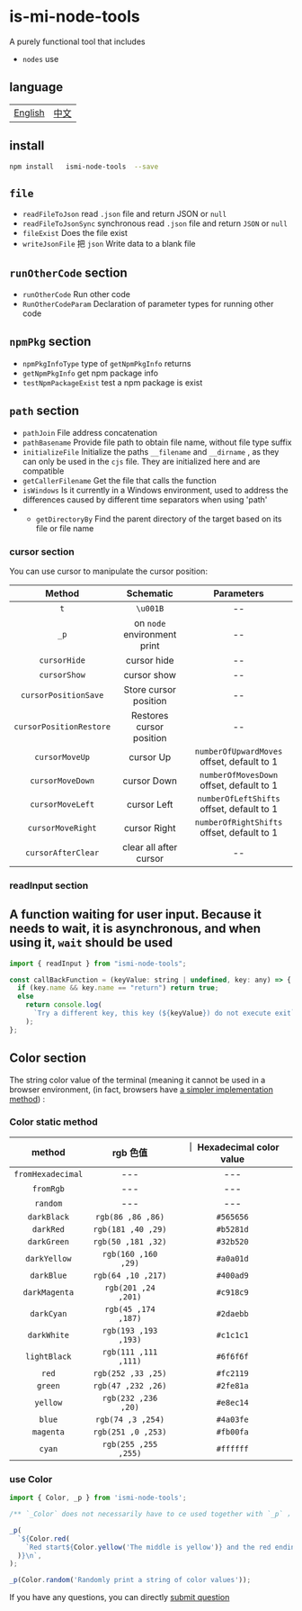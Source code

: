 # is-mi-node-tools

A purely functional tool that includes

- `nodes` use

## language

<table><tr>
<td><a href="https://github.com/lmssee/node-tools/blob/main/README.md"  target="_self">English</a></td>
<td><a href="https://github.com/lmssee/node-tools/blob/main/自述文件.md"  target="_self">中文</a></td>
</tr></table>

## install

```sh
npm install   ismi-node-tools  --save
```

## `file`

- `readFileToJson` read `.json` file and return JSON or `null`
- `readFileToJsonSync` synchronous read `.json` file and return `JSON` or `null`
- `fileExist` Does the file exist
- `writeJsonFile` 把 `json` Write data to a blank file

## `runOtherCode` section

- `runOtherCode` Run other code
- `RunOtherCodeParam` Declaration of parameter types for running other code

## `npmPkg` section

- `npmPkgInfoType` type of `getNpmPkgInfo` returns
- `getNpmPkgInfo` get npm package info
- `testNpmPackageExist` test a npm package is exist

## `path` section

- `pathJoin` File address concatenation
- `pathBasename` Provide file path to obtain file name, without file type suffix
- `initializeFile` Initialize the paths `__filename` and `__dirname` , as they can only be used in the `cjs` file. They are initialized here and are compatible
- `getCallerFilename` Get the file that calls the function
- `isWindows` Is it currently in a Windows environment, used to address the differences caused by different time separators when using 'path'
- - `getDirectoryBy` Find the parent directory of the target based on its file or file name

### cursor section

You can use cursor to manipulate the cursor position:

|         Method          |          Schematic          |                 Parameters                 |
| :---------------------: | :-------------------------: | :----------------------------------------: |
|           `t`           |          `\u001B`           |                     --                     |
|          `_p`           | on `node` environment print |                     --                     |
|      `cursorHide`       |         cursor hide         |                     --                     |
|      `cursorShow`       |         cursor show         |                     --                     |
|  `cursorPositionSave`   |    Store cursor position    |                     --                     |
| `cursorPositionRestore` |  Restores cursor position   |                     --                     |
|     `cursorMoveUp`      |          cursor Up          | `numberOfUpwardMoves` offset, default to 1 |
|    `cursorMoveDown`     |         cursor Down         |  `numberOfMovesDown` offset, default to 1  |
|    `cursorMoveLeft`     |         cursor Left         | `numberOfLeftShifts` offset, default to 1  |
|    `cursorMoveRight`    |        cursor Right         | `numberOfRightShifts` offset, default to 1 |
|   `cursorAfterClear`    |   clear all after cursor    |                     --                     |

### readInput section

## A function waiting for user input. Because it needs to wait, it is asynchronous, and when using it, `wait` should be used

```js
import { readInput } from "ismi-node-tools";

const callBackFunction = (keyValue: string | undefined, key: any) => {
  if (key.name && key.name == "return") return true;
  else
    return console.log(
      `Try a different key, this key (${keyValue}) do not execute exit`
    );
};
```

## Color section

The string color value of the terminal (meaning it cannot be used in a browser environment, (in fact, browsers have [a simpler implementation method](https://developer.mozilla.org/zh-CN/docs/Web/API/console)) :

### Color static method

|      method       |       rgb 色值       | ｜ Hexadecimal color value |
| :---------------: | :------------------: | :------------------------: |
| `fromHexadecimal` |         ---          |            ---             |
|     `fromRgb`     |         ---          |            ---             |
|     `random`      |         ---          |            ---             |
|    `darkBlack`    |  `rgb(86 ,86 ,86)`   |         `#565656`          |
|     `darkRed`     |  `rgb(181 ,40 ,29)`  |         `#b5281d`          |
|    `darkGreen`    |  `rgb(50 ,181 ,32)`  |         `#32b520`          |
|   `darkYellow`    | `rgb(160 ,160 ,29)`  |         `#a0a01d`          |
|    `darkBlue`     |  `rgb(64 ,10 ,217)`  |         `#400ad9`          |
|   `darkMagenta`   | `rgb(201 ,24 ,201)`  |         `#c918c9`          |
|    `darkCyan`     | `rgb(45 ,174 ,187)`  |         `#2daebb`          |
|    `darkWhite`    | `rgb(193 ,193 ,193)` |         `#c1c1c1`          |
|   `lightBlack`    | `rgb(111 ,111 ,111)` |         `#6f6f6f`          |
|       `red`       |  `rgb(252 ,33 ,25)`  |         `#fc2119`          |
|      `green`      |  `rgb(47 ,232 ,26)`  |         `#2fe81a`          |
|     `yellow`      | `rgb(232 ,236 ,20)`  |         `#e8ec14`          |
|      `blue`       |  `rgb(74 ,3 ,254)`   |         `#4a03fe`          |
|     `magenta`     |  `rgb(251 ,0 ,253)`  |         `#fb00fa`          |
|      `cyan`       | `rgb(255 ,255 ,255)` |         `#ffffff`          |

### use Color

```ts
import { Color, _p } from 'ismi-node-tools';

/** `_Color` does not necessarily have to ce used together with `_p` ，`_p` is just the encapsulation of `process.stdout.write` */

_p(
  `${Color.red(
    `Red start${Color.yellow('The middle is yellow')} and the red ending`,
  )}\n`,
);

_p(Color.random('Randomly print a string of color values'));
```

If you have any questions, you can directly [submit question](https://github.com/lmssee/node-tools/issues/new)
